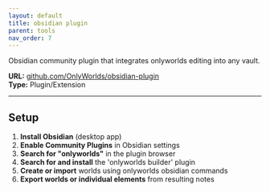 ```yaml
---
layout: default
title: obsidian plugin
parent: tools
nav_order: 7
---
```



Obsidian community plugin that integrates onlyworlds editing into any vault.

**URL:** [github.com/OnlyWorlds/obsidian-plugin](https://github.com/OnlyWorlds/obsidian-plugin)  
**Type:** Plugin/Extension   

---
 
## Setup

1. **Install Obsidian** (desktop app)
2. **Enable Community Plugins** in Obsidian settings
3. **Search for "onlyworlds"** in the plugin browser
4. **Search for and install** the 'onlyworlds builder' plugin
5. **Create or import** worlds using onlyworlds obsidian commands
6. **Export worlds or individual elements** from resulting notes

 
